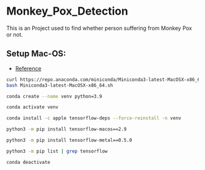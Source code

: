 # Monkey_Pox_Detection
This is an Project used to find whether person suffering from Monkey Pox or not.

## Setup Mac-OS:

 - [Reference](https://medium.com/@jarondlk/installing-tensorflow-metal-on-apple-silicon-macos-with-miniconda-f43121fe3054)

```bash
curl https://repo.anaconda.com/miniconda/Miniconda3-latest-MacOSX-x86_64.sh -o Miniconda3-latest-MacOSX-x86_64.sh
bash Miniconda3-latest-MacOSX-x86_64.sh

conda create --name venv python=3.9

conda activate venv

conda install -c apple tensorflow-deps --force-reinstall -n venv

python3 -m pip install tensorflow-macos==2.9

python3 -m pip install tensorflow-metal==0.5.0

python3 -m pip list | grep tensorflow

conda deactivate
```
